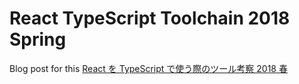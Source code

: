 # React TypeScript Toolchain 2018 Spring

Blog post for this [React を TypeScript で使う際のツール考察 2018 春](http://localhost:4000/2018/03/31/react-typescript-toolchain-2018-spring/)
